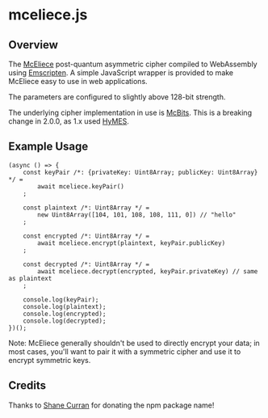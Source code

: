 # mceliece.js

## Overview

The [McEliece](https://en.wikipedia.org/wiki/McEliece_cryptosystem) post-quantum asymmetric
cipher compiled to WebAssembly using [Emscripten](https://github.com/kripken/emscripten).
A simple JavaScript wrapper is provided to make McEliece easy to use in web applications.

The parameters are configured to slightly above 128-bit strength.

The underlying cipher implementation in use is [McBits](https://www.win.tue.nl/~tchou/mcbits).
This is a breaking change in 2.0.0, as 1.x used
[HyMES](https://www.rocq.inria.fr/secret/CBCrypto/index.php?pg=hymes).


## Example Usage

	(async () => {
		const keyPair /*: {privateKey: Uint8Array; publicKey: Uint8Array} */ =
			await mceliece.keyPair()
		;

		const plaintext /*: Uint8Array */ =
			new Uint8Array([104, 101, 108, 108, 111, 0]) // "hello"
		;

		const encrypted /*: Uint8Array */ =
			await mceliece.encrypt(plaintext, keyPair.publicKey)
		;

		const decrypted /*: Uint8Array */ =
			await mceliece.decrypt(encrypted, keyPair.privateKey) // same as plaintext
		;

		console.log(keyPair);
		console.log(plaintext);
		console.log(encrypted);
		console.log(decrypted);
	})();

Note: McEliece generally shouldn't be used to directly encrypt your data; in most cases, you'll
want to pair it with a symmetric cipher and use it to encrypt symmetric keys.

## Credits

Thanks to [Shane Curran](https://github.com/narruc) for donating the npm package name!
